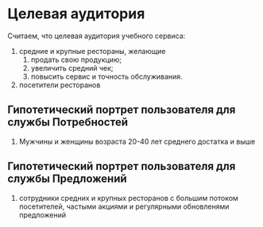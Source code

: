# Целевая аудитория

Считаем, что целевая аудитория учебного сервиса:

1. средние и крупные рестораны, желающие
    1. продать свою продукцию;
    2. увеличить средний чек;
    3. повысить сервис и точность обслуживания.
2. посетители ресторанов

## Гипотетический портрет пользователя для службы Потребностей

1. Мужчины и женщины возраста 20-40 лет среднего достатка и выше

## Гипотетический портрет пользователя для службы Предложений

1. сотрудники средних и крупных ресторанов с большим потоком посетителей, частыми акциями и регулярными обновленями
   предложений
